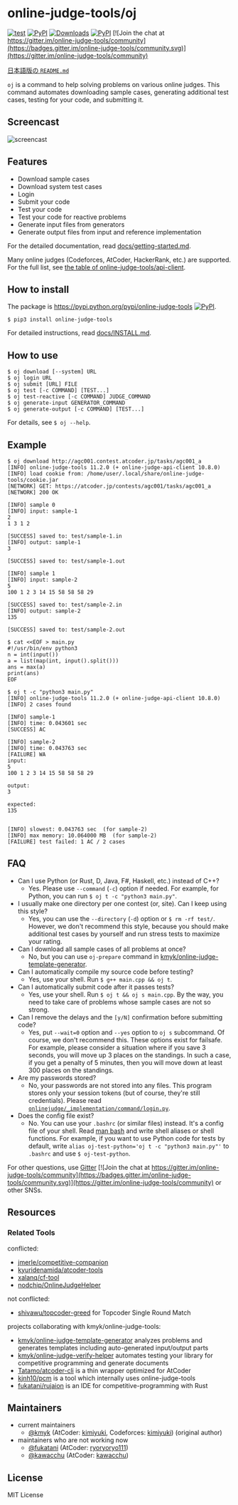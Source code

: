 # online-judge-tools/oj

[![test](https://github.com/online-judge-tools/oj/workflows/test/badge.svg)](https://github.com/online-judge-tools/oj/actions)
[![PyPI](https://img.shields.io/pypi/v/online-judge-tools.svg)](https://pypi.python.org/pypi/online-judge-tools)
[![Downloads](https://pepy.tech/badge/online-judge-tools)](https://pepy.tech/project/online-judge-tools)
[![PyPI](https://img.shields.io/pypi/l/online-judge-tools.svg)](https://github.com/kmyk/online-judge-tools/blob/master/LICENSE)
[![Join the chat at https://gitter.im/online-judge-tools/community](https://badges.gitter.im/online-judge-tools/community.svg)](https://gitter.im/online-judge-tools/community)

[日本語版の `README.md`](https://github.com/online-judge-tools/oj/blob/master/README.ja.md)

`oj` is a command to help solving problems on various online judges. This command automates downloading sample cases, generating additional test cases, testing for your code, and submitting it.

## Screencast

![screencast](https://user-images.githubusercontent.com/2203128/34708715-568b13c0-f557-11e7-97ef-9f6b646e4776.gif)

## Features

-   Download sample cases
-   Download system test cases
-   Login
-   Submit your code
-   Test your code
-   Test your code for reactive problems
-   Generate input files from generators
-   Generate output files from input and reference implementation

For the detailed documentation, read [docs/getting-started.md](https://github.com/online-judge-tools/oj/blob/master/docs/getting-started.md).

Many online judges (Codeforces, AtCoder, HackerRank, etc.) are supported.
For the full list, see [the table of online-judge-tools/api-client](https://github.com/online-judge-tools/api-client#supported-websites).

## How to install

The package is <https://pypi.python.org/pypi/online-judge-tools> [![PyPI](https://img.shields.io/pypi/v/online-judge-tools.svg)](https://pypi.python.org/pypi/online-judge-tools).

```console
$ pip3 install online-judge-tools
```

For detailed instructions, read [docs/INSTALL.md](https://github.com/online-judge-tools/oj/blob/master/docs/INSTALL.md).


## How to use

```console
$ oj download [--system] URL
$ oj login URL
$ oj submit [URL] FILE
$ oj test [-c COMMAND] [TEST...]
$ oj test-reactive [-c COMMAND] JUDGE_COMMAND
$ oj generate-input GENERATOR_COMMAND
$ oj generate-output [-c COMMAND] [TEST...]
```

For details, see `$ oj --help`.

## Example

```console
$ oj download http://agc001.contest.atcoder.jp/tasks/agc001_a
[INFO] online-judge-tools 11.2.0 (+ online-judge-api-client 10.8.0)
[INFO] load cookie from: /home/user/.local/share/online-judge-tools/cookie.jar
[NETWORK] GET: https://atcoder.jp/contests/agc001/tasks/agc001_a
[NETWORK] 200 OK

[INFO] sample 0
[INFO] input: sample-1
2
1 3 1 2

[SUCCESS] saved to: test/sample-1.in
[INFO] output: sample-1
3

[SUCCESS] saved to: test/sample-1.out

[INFO] sample 1
[INFO] input: sample-2
5
100 1 2 3 14 15 58 58 58 29

[SUCCESS] saved to: test/sample-2.in
[INFO] output: sample-2
135

[SUCCESS] saved to: test/sample-2.out

$ cat <<EOF > main.py
#!/usr/bin/env python3
n = int(input())
a = list(map(int, input().split()))
ans = max(a)
print(ans)
EOF

$ oj t -c "python3 main.py"
[INFO] online-judge-tools 11.2.0 (+ online-judge-api-client 10.8.0)
[INFO] 2 cases found

[INFO] sample-1
[INFO] time: 0.043601 sec
[SUCCESS] AC

[INFO] sample-2
[INFO] time: 0.043763 sec
[FAILURE] WA
input:
5
100 1 2 3 14 15 58 58 58 29

output:
3

expected:
135


[INFO] slowest: 0.043763 sec  (for sample-2)
[INFO] max memory: 10.064000 MB  (for sample-2)
[FAILURE] test failed: 1 AC / 2 cases
```

## FAQ

-   Can I use Python (or Rust, D, Java, F#, Haskell, etc.) instead of C++?
    -   Yes. Please use `--command` (`-c`) option if needed. For example, for Python, you can run `$ oj t -c "python3 main.py"`.
-   I usually make one directory per one contest (or, site). Can I keep using this style?
    -   Yes, you can use the `--directory` (`-d`) option or `$ rm -rf test/`. However, we don't recommend this style, because you should make additional test cases by yourself and run stress tests to maximize your rating.
-   Can I download all sample cases of all problems at once?
    -   No, but you can use `oj-prepare` command in [kmyk/online-judge-template-generator](https://github.com/kmyk/online-judge-template-generator).
-   Can I automatically compile my source code before testing?
    -   Yes, use your shell. Run `$ g++ main.cpp && oj t`.
-   Can I automatically submit code after it passes tests?
    -   Yes, use your shell. Run `$ oj t && oj s main.cpp`. By the way, you need to take care of problems whose sample cases are not so strong.
-   Can I remove the delays and the `[y/N]` confirmation before submitting code?
    -   Yes, put `--wait=0` option and `--yes` option to `oj s` subcommand. Of course, we don't recommend this. These options exist for failsafe. For example, please consider a situation where if you save 3 seconds, you will move up 3 places on the standings. In such a case, if you get a penalty of 5 minutes, then you will move down at least 300 places on the standings.
-   Are my passwords stored?
    -   No, your passwords are not stored into any files. This program stores only your session tokens (but of course, they're still credentials). Please read [`onlinejudge/_implementation/command/login.py`](https://github.com/kmyk/online-judge-tools/blob/master/onlinejudge/_implementation/command/login.py).
-   Does the config file exist?
    -   No. You can use your `.bashrc` (or similar files) instead. It's a config file of your shell. Read [man bash](https://linux.die.net/man/1/bash) and write shell aliases or shell functions. For example, if you want to use Python code for tests by default, write `alias oj-test-python='oj t -c "python3 main.py"'` to `.bashrc` and use `$ oj-test-python`.

For other questions, use [Gitter](https://gitter.im/online-judge-tools/community) [![Join the chat at https://gitter.im/online-judge-tools/community](https://badges.gitter.im/online-judge-tools/community.svg)](https://gitter.im/online-judge-tools/community) or other SNSs.

## Resources

### Related Tools

conflicted:

-   [jmerle/competitive-companion](https://github.com/jmerle/competitive-companion)
-   [kyuridenamida/atcoder-tools](https://github.com/kyuridenamida/atcoder-tools)
-   [xalanq/cf-tool](https://github.com/xalanq/cf-tool)
-   [nodchip/OnlineJudgeHelper](https://github.com/nodchip/OnlineJudgeHelper)

not conflicted:

-   [shivawu/topcoder-greed](https://github.com/shivawu/topcoder-greed) for Topcoder Single Round Match

projects collaborating with kmyk/online-judge-tools:

-   [kmyk/online-judge-template-generator](https://github.com/kmyk/online-judge-template-generator) analyzes problems and generates templates including auto-generated input/output parts
-   [kmyk/online-judge-verify-helper](https://github.com/kmyk/online-judge-verify-helper) automates testing your library for competitive programming and generate documents
-   [Tatamo/atcoder-cli](https://github.com/Tatamo/atcoder-cli) is a thin wrapper optimized for AtCoder
-   [kjnh10/pcm](https://github.com/kjnh10/pcm) is a tool which internally uses online-judge-tools
-   [fukatani/rujaion](https://github.com/fukatani/rujaion) is an IDE for competitive-programming with Rust

## Maintainers

-   current maintainers
    -   [@kmyk](https://github.com/kmyk) (AtCoder: [kimiyuki](https://atcoder.jp/users/kimiyuki), Codeforces: [kimiyuki](https://codeforces.com/profile/kimiyuki)) (original author)
-   maintainers who are not working now
    -   [@fukatani](https://github.com/fukatani) (AtCoder: [ryoryoryo111](https://atcoder.jp/users/ryoryoryo111))
    -   [@kawacchu](https://github.com/kawacchu) (AtCoder: [kawacchu](https://atcoder.jp/users/kawacchu))

## License

MIT License
